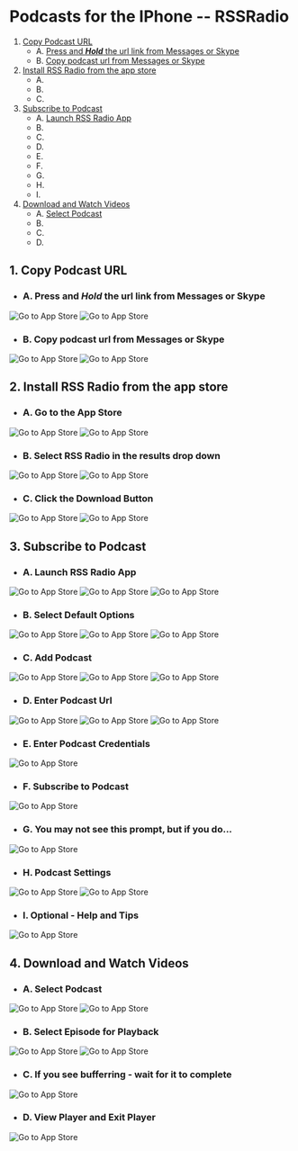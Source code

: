 # Podcasts for the IPhone -- RSSRadio

1. [Copy Podcast URL](#1-copy-podcast-url)
    * A. [Press and ___Hold___ the url link from Messages or Skype](#a-press-and-hold-the-url-link-from-messages-or-skype)
    * B. [Copy podcast url from Messages or Skype](#b-copy-podcast-url-from-messages-or-skype)
2. [Install RSS Radio from the app store](#2-install-rss-radio-from-the-app-store)
    * A. []()
    * B. []()
    * C. []()
3. [Subscribe to Podcast](#3-subscribe-to-podcast)
    * A. [Launch RSS Radio App](#a-launch-rss-radio-app)
    * B. []()
    * C. []()
    * D. []()
    * E. []()
    * F. []()
    * G. []()
    * H. []()
    * I. []()
4. [Download and Watch Videos](#4-download-and-watch-videos)
    * A. [Select Podcast](#a-select-podcast)
    * B. []()
    * C. []()
    * D. []()

## 1. Copy Podcast URL

* ### A. Press and ___Hold___ the url link from Messages or Skype

![Go to App Store](images/rssradio/Messages01.png)
![Go to App Store](images/rssradio/Skype03.png)

* ### B. Copy podcast url from Messages or Skype

![Go to App Store](images/rssradio/Messages02.png)
![Go to App Store](images/rssradio/Skype01.png)

## 2. Install RSS Radio from the app store

* ### A. Go to the App Store
![Go to App Store](images/rssradio/HomeScreen01.png)
![Go to App Store](images/rssradio/AppStore01.png)

* ### B. Select RSS Radio in the results drop down

![Go to App Store](images/rssradio/AppStore02.png)
![Go to App Store](images/rssradio/AppStore03.png)

* ### C. Click the Download Button
![Go to App Store](images/rssradio/AppStore06.png)
![Go to App Store](images/rssradio/AppStore07.png)

## 3. Subscribe to Podcast

* ### A. Launch RSS Radio App
![Go to App Store](images/rssradio/HomeScreen02.png)
![Go to App Store](images/rssradio/AppStore09.png)
![Go to App Store](images/rssradio/AppStore10.png)

* ### B. Select Default Options
![Go to App Store](images/rssradio/RssRadio01.png)
![Go to App Store](images/rssradio/RssRadio02.png)
![Go to App Store](images/rssradio/RssRadio03.png)

* ### C. Add Podcast
![Go to App Store](images/rssradio/RssRadio04.png)
![Go to App Store](images/rssradio/RssRadio18.png)
![Go to App Store](images/rssradio/RssRadio05.png)

* ### D. Enter Podcast Url
![Go to App Store](images/rssradio/RssRadio19.png)
![Go to App Store](images/rssradio/RssRadio06.png)
![Go to App Store](images/rssradio/RssRadio20.png)

* ### E. Enter Podcast Credentials
![Go to App Store](images/rssradio/RssRadio21.png)

* ### F. Subscribe to Podcast
![Go to App Store](images/rssradio/RssRadio09.png)

* ### G. You may not see this prompt, but if you do...
![Go to App Store](images/rssradio/RssRadio22.png)

* ### H. Podcast Settings
![Go to App Store](images/rssradio/RssRadio10.png)
![Go to App Store](images/rssradio/RssRadio11.png)

* ### I. Optional - Help and Tips
![Go to App Store](images/rssradio/RssRadio12.png)

## 4. Download and Watch Videos

* ### A. Select Podcast
![Go to App Store](images/rssradio/RssRadio13.png)
![Go to App Store](images/rssradio/RssRadio14.png)

* ### B. Select Episode for Playback
![Go to App Store](images/rssradio/RssRadio15.png)
![Go to App Store](images/rssradio/RssRadio16.png)

* ### C. If you see bufferring - wait for it to complete
![Go to App Store](images/rssradio/RssRadio23.png)

* ### D. View Player and Exit Player
![Go to App Store](images/rssradio/RssRadio17.png)

